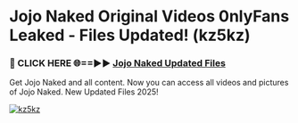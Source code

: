 # Jojo Naked Original Videos 0nlyFans Leaked - Files Updated! (kz5kz)

<h3>🔴 CLICK HERE 🌐==►► <a href="https://tinyurl.com/yckcrads" rel="nofollow">Jojo Naked Updated Files</a></h3>

Get Jojo Naked and all content. Now you can access all videos and pictures of Jojo Naked. New Updated Files 2025!

[![kz5kz](https://i.imgur.com/hpKpOFt.gif)](https://tinyurl.com/yckcrads)
